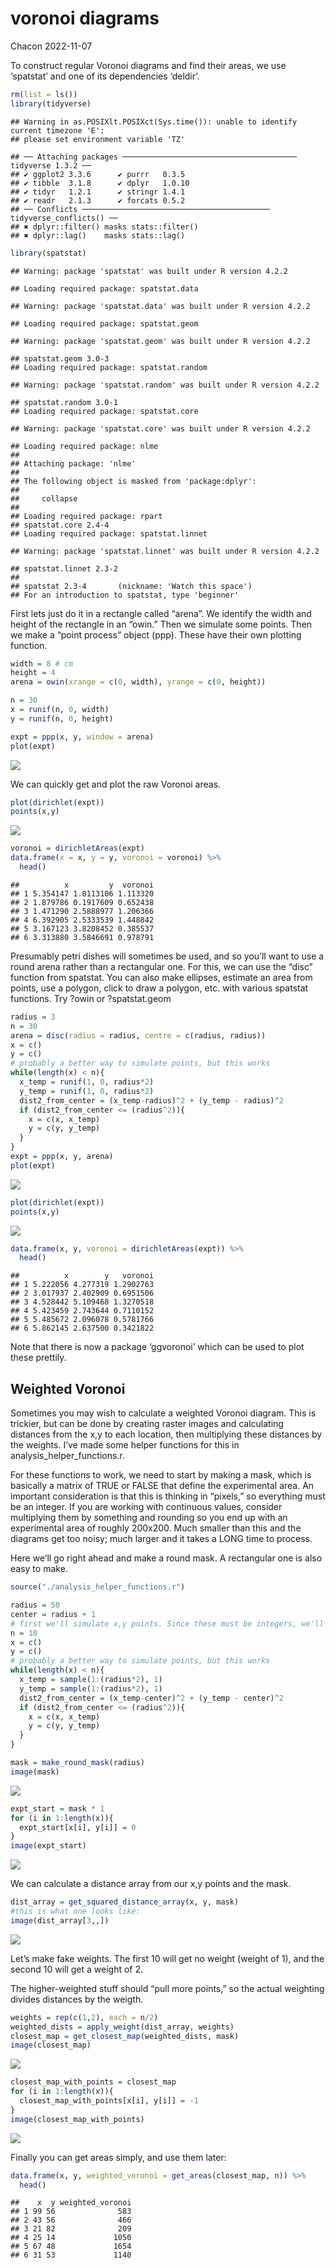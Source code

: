voronoi diagrams
================
Chacon
2022-11-07

To construct regular Voronoi diagrams and find their areas, we use
‘spatstat’ and one of its dependencies ‘deldir’.

``` r
rm(list = ls())
library(tidyverse)
```

    ## Warning in as.POSIXlt.POSIXct(Sys.time()): unable to identify current timezone 'E':
    ## please set environment variable 'TZ'

    ## ── Attaching packages ─────────────────────────────────────── tidyverse 1.3.2 ──
    ## ✔ ggplot2 3.3.6      ✔ purrr   0.3.5 
    ## ✔ tibble  3.1.8      ✔ dplyr   1.0.10
    ## ✔ tidyr   1.2.1      ✔ stringr 1.4.1 
    ## ✔ readr   2.1.3      ✔ forcats 0.5.2 
    ## ── Conflicts ────────────────────────────────────────── tidyverse_conflicts() ──
    ## ✖ dplyr::filter() masks stats::filter()
    ## ✖ dplyr::lag()    masks stats::lag()

``` r
library(spatstat)
```

    ## Warning: package 'spatstat' was built under R version 4.2.2

    ## Loading required package: spatstat.data

    ## Warning: package 'spatstat.data' was built under R version 4.2.2

    ## Loading required package: spatstat.geom

    ## Warning: package 'spatstat.geom' was built under R version 4.2.2

    ## spatstat.geom 3.0-3
    ## Loading required package: spatstat.random

    ## Warning: package 'spatstat.random' was built under R version 4.2.2

    ## spatstat.random 3.0-1
    ## Loading required package: spatstat.core

    ## Warning: package 'spatstat.core' was built under R version 4.2.2

    ## Loading required package: nlme
    ## 
    ## Attaching package: 'nlme'
    ## 
    ## The following object is masked from 'package:dplyr':
    ## 
    ##     collapse
    ## 
    ## Loading required package: rpart
    ## spatstat.core 2.4-4
    ## Loading required package: spatstat.linnet

    ## Warning: package 'spatstat.linnet' was built under R version 4.2.2

    ## spatstat.linnet 2.3-2
    ## 
    ## spatstat 2.3-4       (nickname: 'Watch this space') 
    ## For an introduction to spatstat, type 'beginner'

First lets just do it in a rectangle called “arena”. We identify the
width and height of the rectangle in an “owin.” Then we simulate some
points. Then we make a “point process” object (ppp). These have their
own plotting function.

``` r
width = 8 # cm
height = 4
arena = owin(xrange = c(0, width), yrange = c(0, height))

n = 30
x = runif(n, 0, width)
y = runif(n, 0, height)

expt = ppp(x, y, window = arena)
plot(expt)
```

![](voronoi_diagrams_files/figure-gfm/rectnagle-1.png)<!-- -->

We can quickly get and plot the raw Voronoi areas.

``` r
plot(dirichlet(expt))
points(x,y)
```

![](voronoi_diagrams_files/figure-gfm/rectvoronoi-1.png)<!-- -->

``` r
voronoi = dirichletAreas(expt)
data.frame(x = x, y = y, voronoi = voronoi) %>%
  head()
```

    ##          x         y  voronoi
    ## 1 5.354147 1.8113106 1.113320
    ## 2 1.879786 0.1917609 0.652438
    ## 3 1.471290 2.5888977 1.206366
    ## 4 6.392905 2.5333539 1.448842
    ## 5 3.167123 3.8208452 0.385537
    ## 6 3.313880 3.5846691 0.978791

Presumably petri dishes will sometimes be used, and so you’ll want to
use a round arena rather than a rectangular one. For this, we can use
the “disc” function from spatstat. You can also make ellipses, estimate
an area from points, use a polygon, click to draw a polygon, etc. with
various spatstat functions. Try ?owin or ?spatstat.geom

``` r
radius = 3
n = 30
arena = disc(radius = radius, centre = c(radius, radius))
x = c()
y = c()
# probably a better way to simulate points, but this works
while(length(x) < n){
  x_temp = runif(1, 0, radius*2)
  y_temp = runif(1, 0, radius*2)
  dist2_from_center = (x_temp-radius)^2 + (y_temp - radius)^2
  if (dist2_from_center <= (radius^2)){
    x = c(x, x_temp)
    y = c(y, y_temp)
  }
}
expt = ppp(x, y, arena)
plot(expt)
```

![](voronoi_diagrams_files/figure-gfm/roundvoronoi-1.png)<!-- -->

``` r
plot(dirichlet(expt))
points(x,y)
```

![](voronoi_diagrams_files/figure-gfm/roundvoronoi-2.png)<!-- -->

``` r
data.frame(x, y, voronoi = dirichletAreas(expt)) %>%
  head()
```

    ##          x        y   voronoi
    ## 1 5.222056 4.277319 1.2902763
    ## 2 3.017937 2.402909 0.6951506
    ## 3 4.528442 5.109468 1.3270518
    ## 4 5.423459 2.743644 0.7110152
    ## 5 5.485672 2.096078 0.5781766
    ## 6 5.862145 2.637500 0.3421822

Note that there is now a package ‘ggvoronoi’ which can be used to plot
these prettily.

## Weighted Voronoi

Sometimes you may wish to calculate a weighted Voronoi diagram. This is
trickier, but can be done by creating raster images and calculating
distances from the x,y to each location, then multiplying these
distances by the weights. I’ve made some helper functions for this in
analysis_helper_functions.r.

For these functions to work, we need to start by making a mask, which is
basically a matrix of TRUE or FALSE that define the experimental area.
An important consideration is that this is thinking in “pixels,” so
everything must be an integer. If you are working with continuous
values, consider multiplying them by something and rounding so you end
up with an experimental area of roughly 200x200. Much smaller than this
and the diagrams get too noisy; much larger and it takes a LONG time to
process.

Here we’ll go right ahead and make a round mask. A rectangular one is
also easy to make.

``` r
source("./analysis_helper_functions.r")

radius = 50
center = radius + 1
# first we'll simulate x,y points. Since these must be integers, we'll use sample
n = 10
x = c()
y = c()
# probably a better way to simulate points, but this works
while(length(x) < n){
  x_temp = sample(1:(radius*2), 1)
  y_temp = sample(1:(radius*2), 1)
  dist2_from_center = (x_temp-center)^2 + (y_temp - center)^2
  if (dist2_from_center <= (radius^2)){
    x = c(x, x_temp)
    y = c(y, y_temp)
  }
}

mask = make_round_mask(radius)
image(mask)
```

![](voronoi_diagrams_files/figure-gfm/makemask-1.png)<!-- -->

``` r
expt_start = mask * 1
for (i in 1:length(x)){
  expt_start[x[i], y[i]] = 0
}
image(expt_start)
```

![](voronoi_diagrams_files/figure-gfm/makemask-2.png)<!-- -->

We can calculate a distance array from our x,y points and the mask.

``` r
dist_array = get_squared_distance_array(x, y, mask)
#this is what one looks like:
image(dist_array[3,,])
```

![](voronoi_diagrams_files/figure-gfm/calcdist-1.png)<!-- -->

Let’s make fake weights. The first 10 will get no weight (weight of 1),
and the second 10 will get a weight of 2.

The higher-weighted stuff should “pull more points,” so the actual
weighting divides distances by the weigth.

``` r
weights = rep(c(1,2), each = n/2)
weighted_dists = apply_weight(dist_array, weights)
closest_map = get_closest_map(weighted_dists, mask)
image(closest_map)
```

![](voronoi_diagrams_files/figure-gfm/doweights-1.png)<!-- -->

``` r
closest_map_with_points = closest_map
for (i in 1:length(x)){
  closest_map_with_points[x[i], y[i]] = -1
}
image(closest_map_with_points)
```

![](voronoi_diagrams_files/figure-gfm/doweights-2.png)<!-- -->

Finally you can get areas simply, and use them later:

``` r
data.frame(x, y, weighted_voronoi = get_areas(closest_map, n)) %>%
  head()
```

    ##    x  y weighted_voronoi
    ## 1 99 56              583
    ## 2 43 56              466
    ## 3 21 82              209
    ## 4 25 14             1050
    ## 5 67 48             1654
    ## 6 31 53             1140
